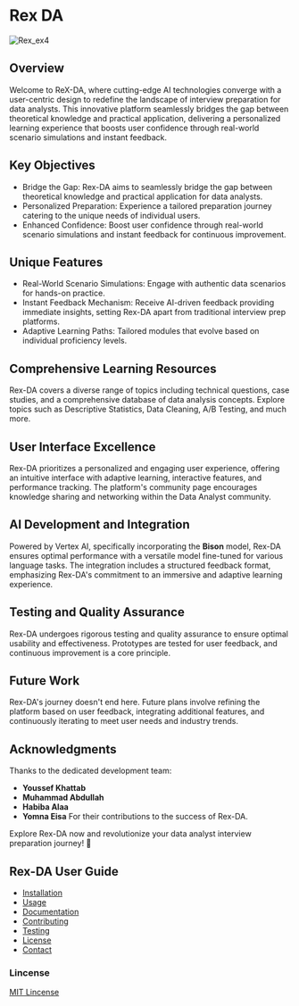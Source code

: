 # Rex DA

![Rex_ex4](https://github.com/ReallyAbdullah/interstellar_intel/assets/40705538/f185607c-8a40-4740-9e12-500339cc0e76)

## Overview
Welcome to ReX-DA, where cutting-edge AI technologies converge with a user-centric design to redefine the landscape of interview preparation for data analysts. 
This innovative platform seamlessly bridges the gap between theoretical knowledge and practical application, delivering a personalized learning experience that boosts user confidence through real-world scenario simulations and instant feedback.

## Key Objectives
- Bridge the Gap: Rex-DA aims to seamlessly bridge the gap between theoretical knowledge and practical application for data analysts.
- Personalized Preparation: Experience a tailored preparation journey catering to the unique needs of individual users.
- Enhanced Confidence: Boost user confidence through real-world scenario simulations and instant feedback for continuous improvement.

## Unique Features
- Real-World Scenario Simulations: Engage with authentic data scenarios for hands-on practice.
- Instant Feedback Mechanism: Receive AI-driven feedback providing immediate insights, setting Rex-DA apart from traditional interview prep platforms.
- Adaptive Learning Paths: Tailored modules that evolve based on individual proficiency levels.

## Comprehensive Learning Resources
Rex-DA covers a diverse range of topics including technical questions, case studies, and a comprehensive database of data analysis concepts. Explore topics such as Descriptive Statistics, Data Cleaning, A/B Testing, and much more.

## User Interface Excellence
Rex-DA prioritizes a personalized and engaging user experience, offering an intuitive interface with adaptive learning, interactive features, and performance tracking. The platform's community page encourages knowledge sharing and networking within the Data Analyst community.

## AI Development and Integration
Powered by Vertex AI, specifically incorporating the **Bison** model, Rex-DA ensures optimal performance with a versatile model fine-tuned for various language tasks. The integration includes a structured feedback format, emphasizing Rex-DA's commitment to an immersive and adaptive learning experience.

## Testing and Quality Assurance
Rex-DA undergoes rigorous testing and quality assurance to ensure optimal usability and effectiveness. Prototypes are tested for user feedback, and continuous improvement is a core principle.

## Future Work
Rex-DA's journey doesn't end here. Future plans involve refining the platform based on user feedback, integrating additional features, and continuously iterating to meet user needs and industry trends.

## Acknowledgments
Thanks to the dedicated development team:
- **Youssef Khattab**
- **Muhammad Abdullah**
- **Habiba Alaa**
- **Yomna Eisa**
For their contributions to the success of Rex-DA.

Explore Rex-DA now and revolutionize your data analyst interview preparation journey! 🚀


## Rex-DA User Guide

- [Installation](#installation)
- [Usage](#usage)
- [Documentation](#documentation)
- [Contributing](#contributing)
- [Testing](#testing)
- [License](#license)
- [Contact](#contact)


### Lincense
[MIT Lincense](https://github.com/ReallyAbdullah/interstellar_intel/tree/main#MIT-1-ov-file)
